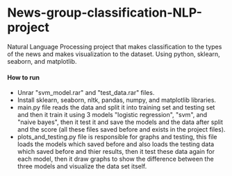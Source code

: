 # News-group-classification-NLP-project
Natural Language Processing project that makes classification to the types of the news and makes visualization to the dataset. Using python, sklearn, seaborn, and matplotlib.

#### How to run
* Unrar "svm_model.rar" and "test_data.rar" files.
* Install sklearn, seaborn, nltk, pandas, numpy, and matplotlib libraries.
* main.py file reads the data and split it into training set and testing set and then it train it using 3 models "logistic regression", "svm", and "naive bayes", then it test it and save the models and the data after split and the score (all these files saved before and exists in the project files).
* plots_and_testing.py file is responsible for graphs and testing, this file loads the models which saved before and also loads the testing data which saved before and thier results, then it test these data again for each model, then it draw graphs to show the difference between the three models and visualize the data set itself.
